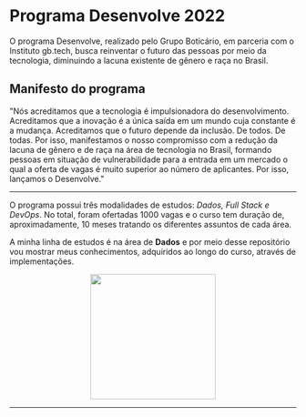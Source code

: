 # Programa Desenvolve 2022

O programa Desenvolve, realizado pelo Grupo Boticário, em parceria com o Instituto gb.tech, busca reinventar o futuro das pessoas por meio da tecnologia, diminuindo a lacuna existente de gênero e raça no Brasil.

## Manifesto do programa

"Nós acreditamos que a tecnologia é impulsionadora do desenvolvimento. Acreditamos que a inovação é a única saída em um mundo cuja constante é a mudança. Acreditamos que o futuro depende da inclusão. De todos. De todas. Por isso, manifestamos o nosso compromisso com a redução da lacuna de gênero e de raça na área de tecnologia no Brasil, formando pessoas em situação de vulnerabilidade para a entrada em um mercado o qual a oferta de vagas é muito superior ao número de aplicantes. Por isso, lançamos o Desenvolve."

---

O programa possui três modalidades de estudos: *Dados, Full Stack e DevOps*. No total, foram ofertadas 1000 vagas e o curso tem duração de, aproximadamente, 10 meses tratando os diferentes assuntos de cada área.

A minha linha de estudos é na área de **Dados** e por meio desse repositório vou mostrar meus conhecimentos, adquiridos ao longo do curso, através de implementações.

<div align="center">
  <img src="https://user-images.githubusercontent.com/94764799/152929892-b6adc145-74c5-4223-bd6d-a7a48994f754.png" width=220px/>
</div>

---
